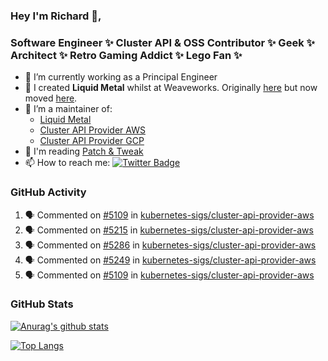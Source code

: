 ### Hey I'm Richard 👋, 

<h3 align="left">Software Engineer ✨ Cluster API & OSS Contributor ✨ Geek ✨ Architect ✨ Retro Gaming Addict ✨ Lego Fan ✨</h3>

- 🔭 I’m currently working as a Principal Engineer
- 📯 I created **Liquid Metal** whilst at Weaveworks. Originally [here](https://github.com/weaveworks-liquidmetal) but now moved [here](https://github.com/liquidmetal-dev).
- 👯 I’m a maintainer of:
  -  [Liquid Metal](https://github.com/liquidmetal-dev)
  -  [Cluster API Provider AWS](https://github.com/kubernetes-sigs/cluster-api-provider-aws)
  -  [Cluster API Provider GCP](https://github.com/kubernetes-sigs/cluster-api-provider-gcp)
- 💬 I'm reading [Patch & Tweak](https://bjooks.com/products/patch-tweak-exploring-modular-synthesis)
- 📫 How to reach me: [![Twitter Badge](https://img.shields.io/badge/-@fruit_case-00acee?style=flat&logo=Twitter&logoColor=white)](https://twitter.com/intent/follow?screen_name=fruit_case "Follow on Twitter")

### GitHub Activity 

<!--START_SECTION:activity-->
1. 🗣 Commented on [#5109](https://github.com/kubernetes-sigs/cluster-api-provider-aws/pull/5109#issuecomment-2627530287) in [kubernetes-sigs/cluster-api-provider-aws](https://github.com/kubernetes-sigs/cluster-api-provider-aws)
2. 🗣 Commented on [#5215](https://github.com/kubernetes-sigs/cluster-api-provider-aws/pull/5215#issuecomment-2627527996) in [kubernetes-sigs/cluster-api-provider-aws](https://github.com/kubernetes-sigs/cluster-api-provider-aws)
3. 🗣 Commented on [#5286](https://github.com/kubernetes-sigs/cluster-api-provider-aws/pull/5286#issuecomment-2622507773) in [kubernetes-sigs/cluster-api-provider-aws](https://github.com/kubernetes-sigs/cluster-api-provider-aws)
4. 🗣 Commented on [#5249](https://github.com/kubernetes-sigs/cluster-api-provider-aws/pull/5249#issuecomment-2622484096) in [kubernetes-sigs/cluster-api-provider-aws](https://github.com/kubernetes-sigs/cluster-api-provider-aws)
5. 🗣 Commented on [#5109](https://github.com/kubernetes-sigs/cluster-api-provider-aws/pull/5109#issuecomment-2622065097) in [kubernetes-sigs/cluster-api-provider-aws](https://github.com/kubernetes-sigs/cluster-api-provider-aws)
<!--END_SECTION:activity-->

### GitHub Stats

[![Anurag's github stats](https://github-readme-stats.vercel.app/api?username=richardcase&count_private=true&show_icons=true)](https://github.com/anuraghazra/github-readme-stats)

[![Top Langs](https://github-readme-stats.vercel.app/api/top-langs/?username=richardcase&hide=html&layout=compact)](https://github.com/anuraghazra/github-readme-stats)
